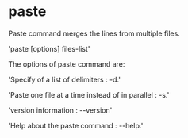 # paste

Paste command merges the lines from multiple files.

'paste [options] files-list'

The options of paste command are:

'Specify of a list of delimiters : -d.'

'Paste one file at a time instead of in parallel : -s.'

'version information : --version'

'Help about the paste command : --help.'
